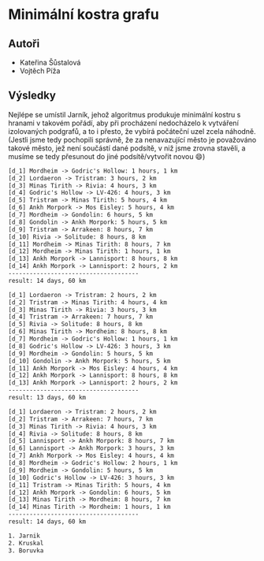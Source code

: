 # Minimální kostra grafu

## Autoři
- Kateřina Šůstalová
- Vojtěch Píža

## Výsledky

Nejlépe se umístil Jarník, jehož algoritmus produkuje minimální kostru s hranami v takovém pořádí, aby při procházení
nedocházelo k vytváření izolovaných podgrafů, a to i přesto, že vybírá počáteční uzel zcela náhodně.<br>
(Jestli jsme tedy pochopili správně, že za nenavazující město je považováno takové město, jež není součástí dané podsítě,
v niž jsme zrovna stavěli, a musíme se tedy přesunout do jiné podsítě/vytvořit novou 😄)

```txt
[d_1] Mordheim -> Godric's Hollow: 1 hours, 1 km
[d_2] Lordaeron -> Tristram: 3 hours, 2 km
[d_3] Minas Tirith -> Rivia: 4 hours, 3 km
[d_4] Godric's Hollow -> LV-426: 4 hours, 3 km
[d_5] Tristram -> Minas Tirith: 5 hours, 4 km
[d_6] Ankh Morpork -> Mos Eisley: 5 hours, 4 km
[d_7] Mordheim -> Gondolin: 6 hours, 5 km
[d_8] Gondolin -> Ankh Morpork: 5 hours, 5 km
[d_9] Tristram -> Arrakeen: 8 hours, 7 km
[d_10] Rivia -> Solitude: 8 hours, 8 km
[d_11] Mordheim -> Minas Tirith: 8 hours, 7 km
[d_12] Mordheim -> Minas Tirith: 1 hours, 1 km
[d_13] Ankh Morpork -> Lannisport: 8 hours, 8 km
[d_14] Ankh Morpork -> Lannisport: 2 hours, 2 km
-------------------------------------
result: 14 days, 60 km

[d_1] Lordaeron -> Tristram: 2 hours, 2 km
[d_2] Tristram -> Minas Tirith: 4 hours, 4 km
[d_3] Minas Tirith -> Rivia: 3 hours, 3 km
[d_4] Tristram -> Arrakeen: 7 hours, 7 km
[d_5] Rivia -> Solitude: 8 hours, 8 km
[d_6] Minas Tirith -> Mordheim: 8 hours, 8 km
[d_7] Mordheim -> Godric's Hollow: 1 hours, 1 km
[d_8] Godric's Hollow -> LV-426: 3 hours, 3 km
[d_9] Mordheim -> Gondolin: 5 hours, 5 km
[d_10] Gondolin -> Ankh Morpork: 5 hours, 5 km
[d_11] Ankh Morpork -> Mos Eisley: 4 hours, 4 km
[d_12] Ankh Morpork -> Lannisport: 8 hours, 8 km
[d_13] Ankh Morpork -> Lannisport: 2 hours, 2 km
-------------------------------------
result: 13 days, 60 km

[d_1] Lordaeron -> Tristram: 2 hours, 2 km
[d_2] Tristram -> Arrakeen: 7 hours, 7 km
[d_3] Minas Tirith -> Rivia: 4 hours, 3 km
[d_4] Rivia -> Solitude: 8 hours, 8 km
[d_5] Lannisport -> Ankh Morpork: 8 hours, 7 km
[d_6] Lannisport -> Ankh Morpork: 3 hours, 3 km
[d_7] Ankh Morpork -> Mos Eisley: 4 hours, 4 km
[d_8] Mordheim -> Godric's Hollow: 2 hours, 1 km
[d_9] Mordheim -> Gondolin: 5 hours, 5 km
[d_10] Godric's Hollow -> LV-426: 3 hours, 3 km
[d_11] Tristram -> Minas Tirith: 5 hours, 4 km
[d_12] Ankh Morpork -> Gondolin: 6 hours, 5 km
[d_13] Minas Tirith -> Mordheim: 8 hours, 7 km
[d_14] Minas Tirith -> Mordheim: 1 hours, 1 km
-------------------------------------
result: 14 days, 60 km

1. Jarnik
2. Kruskal
3. Boruvka
```

